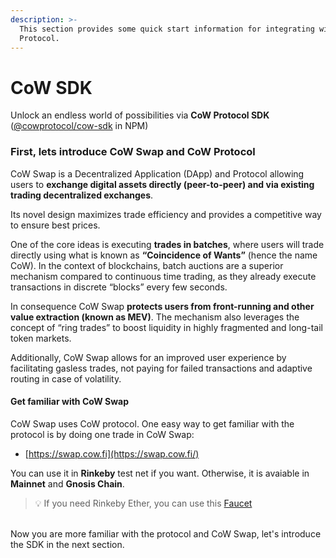 ```yaml
---
description: >-
  This section provides some quick start information for integrating with CoW
  Protocol.
---
```


# CoW SDK

Unlock an endless world of possibilities via **CoW Protocol SDK** ([@cowprotocol/cow-sdk](https://www.npmjs.com/package/@cowprotocol/cow-sdk) in NPM)

### First, lets introduce CoW Swap and CoW Protocol <a href="#get-started" id="get-started"></a>

CoW Swap is a Decentralized Application (DApp) and Protocol allowing users to **exchange digital assets directly (peer-to-peer) and via existing trading decentralized exchanges**.

Its novel design maximizes trade efficiency and provides a competitive way to ensure best prices.

One of the core ideas is executing **trades in batches**, where users will trade directly using what is known as **“Coincidence of Wants”** (hence the name CoW). In the context of blockchains, batch auctions are a superior mechanism compared to continuous time trading, as they already execute transactions in discrete “blocks” every few seconds.

In consequence CoW Swap **protects users from front-running and other value extraction (known as MEV)**. The mechanism also leverages the concept of “ring trades” to boost liquidity in highly fragmented and long-tail token markets.

Additionally, CoW Swap allows for an improved user experience by facilitating gasless trades, not paying for failed transactions and adaptive routing in case of volatility.

#### Get familiar with CoW Swap <a href="#get-familiar-with-cowswap" id="get-familiar-with-cowswap"></a>

CoW Swap uses CoW protocol. One easy way to get familiar with the protocol is by doing one trade in CoW Swap:

* [https://swap.cow.fi](https://swap.cow.fi/)

You can use it in **Rinkeby** test net if you want. Otherwise, it is avaiable in **Mainnet** and **Gnosis Chain**.

> 💡 If you need Rinkeby Ether, you can use this [Faucet](https://www.rinkeby.io/#faucet)

\
Now you are more familiar with the protocol and CoW Swap, let's introduce the SDK in the next section.
